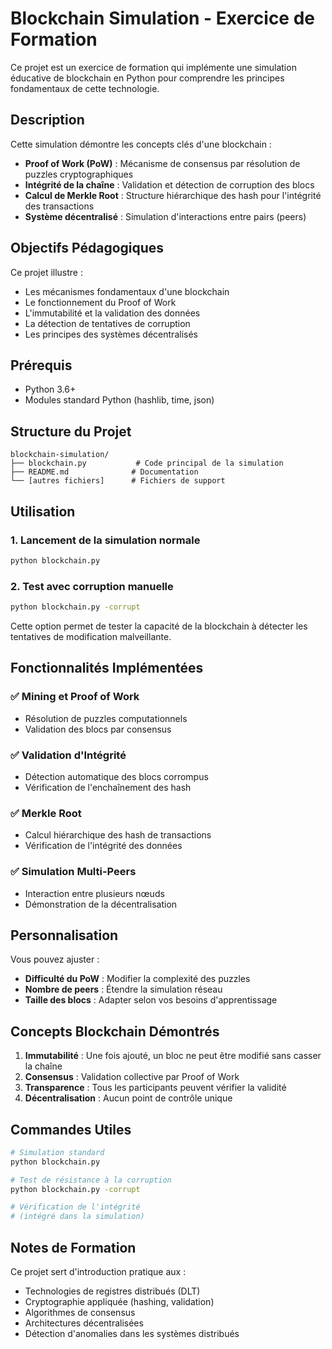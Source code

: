 # Blockchain Simulation - Exercice de Formation

Ce projet est un exercice de formation qui implémente une simulation éducative de blockchain en Python pour comprendre les principes fondamentaux de cette technologie.

## Description

Cette simulation démontre les concepts clés d'une blockchain :
- **Proof of Work (PoW)** : Mécanisme de consensus par résolution de puzzles cryptographiques
- **Intégrité de la chaîne** : Validation et détection de corruption des blocs
- **Calcul de Merkle Root** : Structure hiérarchique des hash pour l'intégrité des transactions
- **Système décentralisé** : Simulation d'interactions entre pairs (peers)

## Objectifs Pédagogiques

Ce projet illustre :
- Les mécanismes fondamentaux d'une blockchain
- Le fonctionnement du Proof of Work
- L'immutabilité et la validation des données
- La détection de tentatives de corruption
- Les principes des systèmes décentralisés

## Prérequis

- Python 3.6+
- Modules standard Python (hashlib, time, json)

## Structure du Projet

```
blockchain-simulation/
├── blockchain.py           # Code principal de la simulation
├── README.md              # Documentation
└── [autres fichiers]      # Fichiers de support
```

## Utilisation

### 1. Lancement de la simulation normale

```bash
python blockchain.py
```

### 2. Test avec corruption manuelle

```bash
python blockchain.py -corrupt
```

Cette option permet de tester la capacité de la blockchain à détecter les tentatives de modification malveillante.

## Fonctionnalités Implémentées

### ✅ Mining et Proof of Work
- Résolution de puzzles computationnels
- Validation des blocs par consensus

### ✅ Validation d'Intégrité
- Détection automatique des blocs corrompus
- Vérification de l'enchaînement des hash

### ✅ Merkle Root
- Calcul hiérarchique des hash de transactions
- Vérification de l'intégrité des données

### ✅ Simulation Multi-Peers
- Interaction entre plusieurs nœuds
- Démonstration de la décentralisation

## Personnalisation

Vous pouvez ajuster :
- **Difficulté du PoW** : Modifier la complexité des puzzles
- **Nombre de peers** : Étendre la simulation réseau
- **Taille des blocs** : Adapter selon vos besoins d'apprentissage

## Concepts Blockchain Démontrés

1. **Immutabilité** : Une fois ajouté, un bloc ne peut être modifié sans casser la chaîne
2. **Consensus** : Validation collective par Proof of Work
3. **Transparence** : Tous les participants peuvent vérifier la validité
4. **Décentralisation** : Aucun point de contrôle unique

## Commandes Utiles

```bash
# Simulation standard
python blockchain.py

# Test de résistance à la corruption
python blockchain.py -corrupt

# Vérification de l'intégrité
# (intégré dans la simulation)
```

## Notes de Formation

Ce projet sert d'introduction pratique aux :
- Technologies de registres distribués (DLT)
- Cryptographie appliquée (hashing, validation)
- Algorithmes de consensus
- Architectures décentralisées
- Détection d'anomalies dans les systèmes distribués
